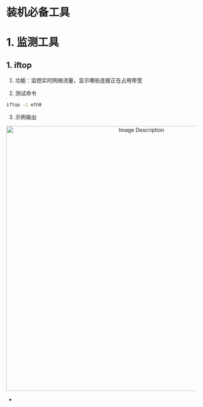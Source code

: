 # 装机必备工具

# 1. 监测工具

## 1. iftop

1. 功能：监控实时网络流量，显示哪些连接正在占用带宽

2. 测试命令

```bash
iftop -i eth0
```

3. 示例输出

<p align="center">
<img src="https://19640810.xyz/05_image/01_imageHost/20250403-172815.png" alt="Image Description" width="700">
</p>

- 
